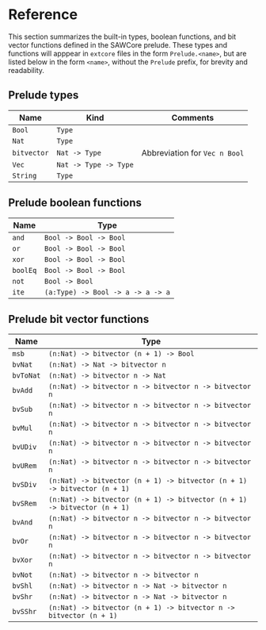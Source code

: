 # Reference

This section summarizes the built-in types, boolean functions, and bit
vector functions defined in the SAWCore prelude. These types and
functions will apppear in `extcore` files in the form
`Prelude.<name>`, but are listed below in the form `<name>`, without
the `Prelude` prefix, for brevity and readability.

## Prelude types

| Name        | Kind                  | Comments                      |
| ----------- | --------------------- | ----------------------------- |
| `Bool`      | `Type`                |                               |
| `Nat`       | `Type`                |                               |
| `bitvector` | `Nat -> Type`         | Abbreviation for `Vec n Bool` |
| `Vec`       | `Nat -> Type -> Type` |                               |
| `String`    | `Type`                |                               |

## Prelude boolean functions

| Name     | Type                              |
| -------- | --------------------------------- |
| `and`    | `Bool -> Bool -> Bool`            |
| `or`     | `Bool -> Bool -> Bool`            |
| `xor`    | `Bool -> Bool -> Bool`            |
| `boolEq` | `Bool -> Bool -> Bool`            |
| `not`    | `Bool -> Bool`                    |
| `ite`    | `(a:Type) -> Bool -> a -> a -> a` |

## Prelude bit vector functions

| Name      | Type                                                                     |
| --------- | ------------------------------------------------------------------------ |
| `msb`     | `(n:Nat) -> bitvector (n + 1) -> Bool`                                   |
| `bvNat`   | `(n:Nat) -> Nat -> bitvector n`                                          |
| `bvToNat` | `(n:Nat) -> bitvector n -> Nat`                                          |
| `bvAdd`   | `(n:Nat) -> bitvector n -> bitvector n -> bitvector n`                   |
| `bvSub`   | `(n:Nat) -> bitvector n -> bitvector n -> bitvector n`                   |
| `bvMul`   | `(n:Nat) -> bitvector n -> bitvector n -> bitvector n`                   |
| `bvUDiv`  | `(n:Nat) -> bitvector n -> bitvector n -> bitvector n`                   |
| `bvURem`  | `(n:Nat) -> bitvector n -> bitvector n -> bitvector n`                   |
| `bvSDiv`  | `(n:Nat) -> bitvector (n + 1) -> bitvector (n + 1) -> bitvector (n + 1)` |
| `bvSRem`  | `(n:Nat) -> bitvector (n + 1) -> bitvector (n + 1) -> bitvector (n + 1)` |
| `bvAnd`   | `(n:Nat) -> bitvector n -> bitvector n -> bitvector n`                   |
| `bvOr`    | `(n:Nat) -> bitvector n -> bitvector n -> bitvector n`                   |
| `bvXor`   | `(n:Nat) -> bitvector n -> bitvector n -> bitvector n`                   |
| `bvNot`   | `(n:Nat) -> bitvector n -> bitvector n`                                  |
| `bvShl`   | `(n:Nat) -> bitvector n -> Nat -> bitvector n`                           |
| `bvShr`   | `(n:Nat) -> bitvector n -> Nat -> bitvector n`                           |
| `bvSShr`  | `(n:Nat) -> bitvector (n + 1) -> bitvector n -> bitvector (n + 1)`       |
